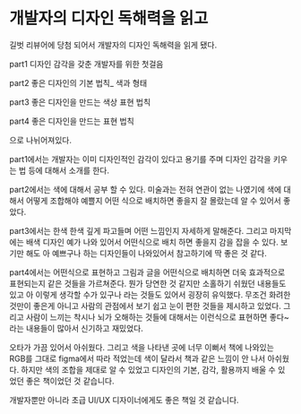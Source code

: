 # 개발자의 디자인 독해력을 읽고

길벗 리뷰어에 당첨 되어서 개발자의 디자인 독해력을 읽게 됐다.

part1 디자인 감각을 갖춘 개발자를 위한 첫걸음

part2 좋은 디자인의 기본 법칙_ 색과 형태

part3 좋은 디자인을 만드는 색상 표현 법칙

part4 좋은 디자인을 만드는 표현 법칙

으로 나뉘어져있다.

part1에서는 개발자는 이미 디자인적인 감각이 있다고 용기를 주며 디자인 감각을 키우는 법 등에 대해서 소개를 한다.

part2에서는 색에 대해서 공부 할 수 있다. 미술과는 전혀 연관이 없는 나였기에 색에 대해서 어떻게 조합해야 예쁠지 어떤 식으로 배치하면 좋을지 잘 몰랐는데 알 수 있어서 좋았다.

part3에서는 한색 한색 깊게 파고들며 어떤 느낌인지 자세하게 말해준다. 그리고 마지막에는 배색 디자인 예가 나와 있어서 어떤식으로 배치 하면 좋을지 감을 잡을 수 있다. 보기만 해도 아 예쁘구나 하는 디자인들이 나와있어서 참고하기에 딱 좋은 것 같다.

part4에서는 어떤식으로 표현하고 그림과 글을 어떤식으로 배치하면 더욱 효과적으로 표현되는지 같은 것들을 가르쳐준다. 뭔가 당연한 것 같지만 소홀하기 쉬웠던 내용들도 있고 아 이렇게 생각할 수가 있구나 라는 것들도 있어서 굉장히 유익했다. 무조건 화려한 것만이 좋은게 아니고 사람의 관점에서 보기 쉽고 눈이 편한 것들을 제시하고 있었다. 그리고 사람이 느끼는 착시나 뇌가 오해하는 것들에 대해서는 이런식으로 표현하면 좋다~ 라는 내용들이 많아서 신기하고 재밌었다.

오타가 가끔 있어서 아쉬웠다. 그리고 색을 나타낸 곳에 너무 이뻐서 책에 나와있는 RGB를 그대로 figma에서 따라 적었는데 색이 달라서 책과 같은 느낌이 안 나서 아쉬웠다. 하지만 색의 조합을 제대로 알 수 있었고 디자인의 기본, 감각, 활용까지 배울 수 있었던 좋은 책이었던 것 같습니다.

개발자뿐만 아니라 초급 UI/UX 디자이너에게도 좋은 책일 것 같습니다. 